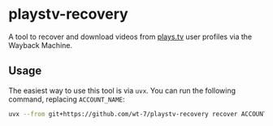 # playstv-recovery

A tool to recover and download videos from [plays.tv](https://plays.tv) user profiles via the Wayback Machine.

## Usage

The easiest way to use this tool is via `uvx`. You can run the following command, replacing `ACCOUNT_NAME`:

```sh
uvx --from git+https://github.com/wt-7/playstv-recovery recover ACCOUNT_NAME
```
